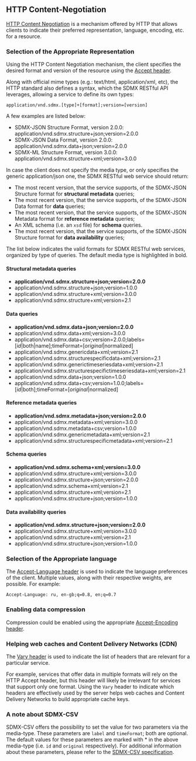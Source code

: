 ## HTTP Content-Negotiation

[HTTP Content Negotiation](http://www.w3.org/Protocols/rfc2616/rfc2616-sec12.html) is a mechanism offered by HTTP that allows clients to indicate their preferred representation, language, encoding, etc. for a resource.

### Selection of the Appropriate Representation

Using the HTTP Content Negotiation mechanism, the client specifies the desired format and version of the resource using the [Accept header](http://www.w3.org/Protocols/rfc2616/rfc2616-sec14.html).

Along with official mime types (e.g.: text/html, application/xml, etc), the HTTP standard also defines a syntax, which the SDMX RESTful API leverages, allowing a service to define its own types:

    application/vnd.sdmx.[type]+[format];version=[version]

A few examples are listed below:

- SDMX-JSON Structure Format, version 2.0.0: application/vnd.sdmx.structure+json;version=2.0.0
- SDMX-JSON Data Format, version 2.0.0: application/vnd.sdmx.data+json;version=2.0.0
- SDMX-ML Structure Format, version 3.0.0: application/vnd.sdmx.structure+xml;version=3.0.0

In case the client does not specify the media type, or only specifies the generic application/json one, the SDMX RESTful web service should return:

- The most recent version, that the service supports, of the SDMX-JSON Structure format for **structural metadata** queries;
- The most recent version, that the service supports, of the SDMX-JSON Data format for **data** queries;
- The most recent version, that the service supports, of the SDMX-JSON Metadata format for **reference metadata** queries;
- An XML schema (i.e. an `xsd` file) for **schema** queries.
- The most recent version, that the service supports, of the SDMX-JSON Structure format for **data availability** queries;

The list below indicates the valid formats for SDMX RESTful web services, organized by type of queries. The default media type is highlighted in bold.

#### Structural metadata queries

- **application/vnd.sdmx.structure+json;version=2.0.0**
- application/vnd.sdmx.structure+json;version=1.0.0
- application/vnd.sdmx.structure+xml;version=3.0.0
- application/vnd.sdmx.structure+xml;version=2.1

#### Data queries

- **application/vnd.sdmx.data+json;version=2.0.0**
- application/vnd.sdmx.data+xml;version=3.0.0
- application/vnd.sdmx.data+csv;version=2.0.0;labels=[*id*|both|name];timeFormat=[*original*|normalized]
- application/vnd.sdmx.genericdata+xml;version=2.1
- application/vnd.sdmx.structurespecificdata+xml;version=2.1
- application/vnd.sdmx.generictimeseriesdata+xml;version=2.1
- application/vnd.sdmx.structurespecifictimeseriesdata+xml;version=2.1
- application/vnd.sdmx.data+json;version=1.0.0
- application/vnd.sdmx.data+csv;version=1.0.0;labels=[*id*|both];timeFormat=[*original*|normalized]
    
#### Reference metadata queries    

- **application/vnd.sdmx.metadata+json;version=2.0.0**
- application/vnd.sdmx.metadata+xml;version=3.0.0
- application/vnd.sdmx.metadata+csv;version=1.0.0
- application/vnd.sdmx.genericmetadata+xml;version=2.1
- application/vnd.sdmx.structurespecificmetadata+xml;version=2.1
    
#### Schema queries    

- **application/vnd.sdmx.schema+xml;version=3.0.0**
- application/vnd.sdmx.structure+xml;version=3.0.0
- application/vnd.sdmx.structure+json;version=2.0.0
- application/vnd.sdmx.schema+xml;version=2.1
- application/vnd.sdmx.structure+xml;version=2.1
- application/vnd.sdmx.structure+json;version=1.0.0

#### Data availability queries

- **application/vnd.sdmx.structure+json;version=2.0.0**
- application/vnd.sdmx.structure+xml;version=3.0.0
- application/vnd.sdmx.structure+xml;version=2.1
- application/vnd.sdmx.structure+json;version=1.0.0
    
### Selection of the Appropriate language

The [Accept-Language header](http://www.w3.org/Protocols/rfc2616/rfc2616-sec14.html) is used to indicate the language preferences of the client. Multiple values, along with their respective weights, are possible. For example:

```
Accept-Language: ru, en-gb;q=0.8, en;q=0.7
```

### Enabling data compression

Compression could be enabled using the appropriate [Accept-Encoding header](http://www.w3.org/Protocols/rfc2616/rfc2616-sec14.html).

### Helping web caches and Content Delivery Networks (CDN)

The [Vary header](http://www.w3.org/Protocols/rfc2616/rfc2616-sec14.html) is used to indicate the list of headers that are relevant for a particular service.

For example, services that offer data in multiple formats will rely on the HTTP Accept header, but this header will likely be irrelevant for services that support only one format. Using the `Vary` header to indicate which headers are effectively used by the server helps web caches and Content Delivery Networks to build appropriate cache keys.

### A note about SDMX-CSV

SDMX-CSV offers the possibility to set the value for two parameters via the media-type. These parameters are `label` and `timeFormat`; both are optional. The default values for these parameters are marked with * in the above media-type (i.e. `id` and `original` respectively). For additional information about these parameters, please refer to the [SDMX-CSV specification](https://sdmx.org/?sdmx_news=sdmx-csv-format-specifications-just-released).
